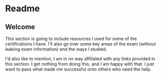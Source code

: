 # Readme

## Welcome

This section is going to include resources I used for some of the certifications I have. I'll also go over some key areas of the exam (without leaking exam information) and the ways I studied.

I'd also like to mention, I am in no way affiliated with any links provided in this section. I get nothing from doing this, and I am happy with that. I just want to pass what made me successful onto others who need the help.
